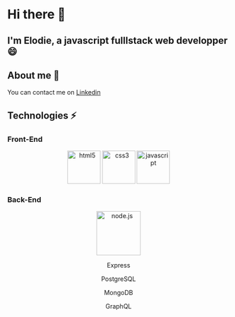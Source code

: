 # Hi there 👋

##  I'm Elodie, a javascript fulllstack web developper 😄

## About me  💬
You can contact me on 
<a href="https://www.linkedin.com/in/elodie-faivre-15b33968/" > Linkedin </a>


## Technologies ⚡

### Front-End
<div align="center">
<img src="https://cdn.pixabay.com/photo/2017/08/05/11/16/logo-2582748_960_720.png" alt="html5" height="75px" margin="50px">
<img src="https://cdn.pixabay.com/photo/2017/08/05/11/16/logo-2582747_960_720.png" alt="css3" height="75px" margin="50px">
<img src="https://cdn.pixabay.com/photo/2015/04/23/17/41/javascript-736400_960_720.png" alt="javascript" height="75px" margin="50px">
</div>


### Back-End
<div align="center">
<img src="https://cdn.pixabay.com/photo/2015/04/23/17/41/node-js-736399_960_720.png" alt="node.js" height=100>
<p> Express </p>
<p> PostgreSQL </p>
<p> MongoDB </p>  
<p> GraphQL </p>
</div>

<!--
**ElodieFaivre/ElodieFaivre** is a ✨ _special_ ✨ repository because its `README.md` (this file) appears on your GitHub profile.

Here are some ideas to get you started:

- 🔭 I’m currently working on ...
- 🌱 I’m currently learning ...
- 👯 I’m looking to collaborate on ...
- 🤔 I’m looking for help with ...
- 💬 Ask me about ...
- 📫 How to reach me: ...
- 😄 Pronouns: ...
- ⚡ Fun fact: ...
-->
